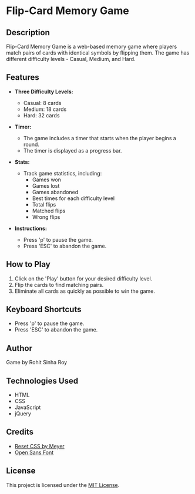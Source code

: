 # Flip-Card Memory Game

## Description

Flip-Card Memory Game is a web-based memory game where players match pairs of cards with identical symbols by flipping them. The game has different difficulty levels - Casual, Medium, and Hard.

## Features

- **Three Difficulty Levels:**
  - Casual: 8 cards
  - Medium: 18 cards
  - Hard: 32 cards

- **Timer:**
  - The game includes a timer that starts when the player begins a round.
  - The timer is displayed as a progress bar.

- **Stats:**
  - Track game statistics, including:
    - Games won
    - Games lost
    - Games abandoned
    - Best times for each difficulty level
    - Total flips
    - Matched flips
    - Wrong flips

- **Instructions:**
  - Press 'p' to pause the game.
  - Press 'ESC' to abandon the game.

## How to Play

1. Click on the 'Play' button for your desired difficulty level.
2. Flip the cards to find matching pairs.
3. Eliminate all cards as quickly as possible to win the game.

## Keyboard Shortcuts

- Press 'p' to pause the game.
- Press 'ESC' to abandon the game.

## Author

Game by Rohit Sinha Roy

## Technologies Used

- HTML
- CSS
- JavaScript
- jQuery

## Credits

- [Reset CSS by Meyer](https://meyerweb.com/eric/tools/css/reset/)
- [Open Sans Font](https://fonts.google.com/specimen/Open+Sans)

## License

This project is licensed under the [MIT License](LICENSE).
